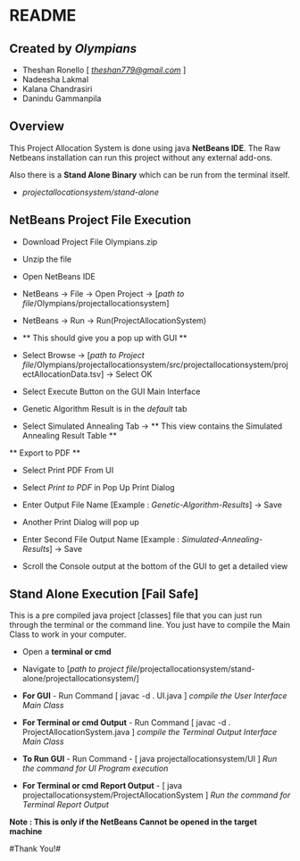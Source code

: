 # README #

## Created by *Olympians* ##

- Theshan Ronello [ *theshan779@gmail.com* ]
- Nadeesha Lakmal
- Kalana Chandrasiri
- Danindu Gammanpila

## Overview ##

This Project Allocation System is done using java **NetBeans IDE**. The Raw Netbeans installation can run this project without any external add-ons.

Also there is a **Stand Alone Binary** which can be run from the terminal itself. 
- *projectallocationsystem/stand-alone*

## NetBeans Project File Execution ##

- Download Project File Olympians.zip
- Unzip the file
- Open NetBeans IDE
- NetBeans -> File -> Open Project -> [*path to file*/Olympians/projectallocationsystem]
- NetBeans -> Run -> Run(ProjectAllocationSystem)
- ** This should give you a pop up with GUI **

- Select Browse -> [*path to Project file*/Olympians/projectallocationsystem/src/projectallocationsystem/projectAllocationData.tsv] -> Select OK
- Select Execute Button on the GUI Main Interface
- Genetic Algorithm Result is in the *default* tab
- Select Simulated Annealing Tab -> ** This view contains the Simulated Annealing Result Table **

** Export to PDF **

- Select Print PDF From UI
- Select *Print to PDF* in Pop Up Print Dialog
- Enter Output File Name [Example : *Genetic-Algorithm-Results*] -> Save
- Another Print Dialog will pop up
- Enter Second File Output Name [Example : *Simulated-Annealing-Results*] -> Save

- Scroll the Console output at the bottom of the GUI to get a detailed view

## Stand Alone Execution [Fail Safe] ##

This is a pre compiled java project [classes] file that you can just run through the terminal or the command line. You just have to compile the Main Class to work in your computer.

- Open a **terminal or cmd**
- Navigate to [*path to project file*/projectallocationsystem/stand-alone/projectallocationsystem/]
- **For GUI** - Run Command [ javac -d . UI.java ] *compile the User Interface Main Class*
- **For Terminal or cmd Output** - Run Command [ javac -d . ProjectAllocationSystem.java ] *compile the Terminal Output Interface Main Class*

- **To Run GUI** - Run Command - [ java projectallocationsystem/UI ] *Run the command for UI Program execution*
- **For Terminal or cmd Report Output** - [ java projectallocationsystem/ProjectAllocationSystem ] *Run the command for Terminal Report Output*

**Note : This is only if the NetBeans Cannot be opened in the target machine**


#Thank You!#
